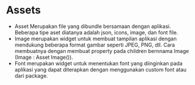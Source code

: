# Assets

- Asset Merupakan file yang dibundle bersamaan dengan aplikasi. Beberapa tipe aset diatanya adalah json, icons, image, dan font file.
- Image merupakan widget untuk membuat tampilan aplikasi dengan mendukung beberapa format gambar seperti JPEG, PNG, dll. Cara membuatnya dengan membuat property pada children bernnama Image (Image : Asset Image()).
- Font merupakan widget untuk menentukan font yang diinginkan pada aplikasi yang dapat diterapkan dengan menggunakan custom font atau dari package.
